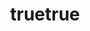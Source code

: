 ---
layout: subindex

web-title:
  - lang: "en"
    content: "Math"
  - lang: "zh"
    content: "数学"
title:
  - lang: "en"
    content: "Math Beyond Practicality"
  - lang: "zh"
    content: "实用数学"
greeting:
  - lang: "en"
    content: "Unlike other problems, math always has a right answer."
  - lang: "zh"
    content: "数学问题与其他不同，总是有正确答案。"

active-tab: "math"
lang-enabled: true
                
catalogs:
  - id: "equations"
    title:
      - lang: "en"
        content: "Equations"
      - lang: "zh"
        content: "方程"
    items: 
      - id: "equations4"
        title:
          - lang: "en"
            content: "Simple 4-variable Linear System"
          - lang: "zh"
            content: "简单四元一次方程组"
        intro:
          - lang: "en"
            content: "Solving linear equations with two to four variables, where all the coefficients are 1."
          - lang: "zh"
            content: "求解二到四元的线性方程组，所有未知数的系数为 1。"
        src: "/math/equations4.html"
        imageSrc: "/math/images/equations4.png"

  - id: "widget"
    title:
      - lang: "en"
        content: "Coin Puzzel"
      - lang: "zh"
        content: "硬币谜题"
    items:
      - id: "coinshuman"
        title:
          - lang: "en"
            content: "Coin Conundrum"
          - lang: "zh"
            content: "称硬币"
        intro:
          - lang: "en"
            content: "Find the one coin of a different weight among 12 coins by weighing them three times."
          - lang: "zh"
            content: "三次称重找出 12 枚硬币中重量不同的一枚。"
        src: "/math/coins/coins2.html"
        imageSrc: "/math/images/coins2.png"

      - id: "coinscomputer"
        title:
          - lang: "en"
            content: "Coin Conundrum: Computer"
          - lang: "zh"
            content: "电脑称硬币"
        intro:
          - lang: "en"
            content: "Verifying the coin problem can be solved with three weighings."
          - lang: "zh"
            content: "由计算机验证硬币问题可通过三次称重解决。"
        src: "/math/coins/coins.html"
        imageSrc: "/math/images/coins.png"

---